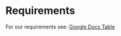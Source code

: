 # Requirements

For our requirements see: [Google Docs Table](https://docs.google.com/spreadsheets/d/1SoyXugix6je0kMOnhdjpEJgAKbS0o_ODnq5jCw7JaLQ/edit#gid=0)
